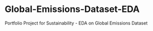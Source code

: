 # Global-Emissions-Dataset-EDA
Portfolio Project for Sustainability - EDA on Global Emissions Dataset
